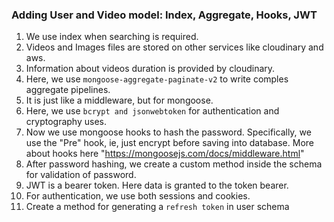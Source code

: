 ### Adding User and Video model: Index, Aggregate, Hooks, JWT

1. We use index when searching is required.
2. Videos and Images files are stored on other services like cloudinary and aws.
3. Information about videos duration is provided by cloudinary.
4. Here, we use `mongoose-aggregate-paginate-v2` to write comples aggregate pipelines.
5. It is just like a middleware, but for mongoose.
6. Here, we use `bcrypt and jsonwebtoken` for authentication and cryptography uses.
7. Now we use mongoose hooks to hash the password. Specifically, we use the "Pre" hook, ie, just encrypt before saving into database. More about hooks here "https://mongoosejs.com/docs/middleware.html"
8. After password hashing, we create a custom method inside the schema for validation of password.
9. JWT is a bearer token. Here data is granted to the token bearer.
10. For authentication, we use both sessions and cookies.
11. Create a method for generating a `refresh token` in user schema
